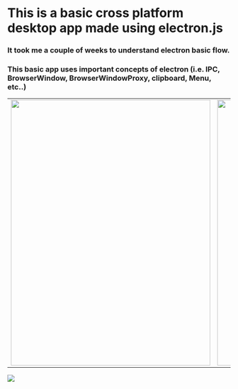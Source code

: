 # This is a basic cross platform desktop app made using electron.js
### It took me a couple of weeks to understand electron basic flow.
### This basic app uses important concepts of electron (i.e. IPC, BrowserWindow, BrowserWindowProxy, clipboard, Menu, etc..)
<!-- ![screenshot1](https://user-images.githubusercontent.com/61658658/121126829-6e604180-c846-11eb-8d6b-a6e4ca94857f.png) -->

<!-- ![screenshot2](https://user-images.githubusercontent.com/61658658/121126973-ae272900-c846-11eb-9b0f-7eb5cd26b4fe.png) -->

<!-- ![image](https://user-images.githubusercontent.com/61658658/121127059-d6168c80-c846-11eb-96de-e467038ceedd.png) -->

<table>
  <tr>
    <td><img src="https://user-images.githubusercontent.com/61658658/121126829-6e604180-c846-11eb-8d6b-a6e4ca94857f.png" width=450 height=600></td>
    <td><img src="https://user-images.githubusercontent.com/61658658/121126973-ae272900-c846-11eb-9b0f-7eb5cd26b4fe.png" width=450 height=600></td>
  </tr>
 </table>
 <td><img src="https://user-images.githubusercontent.com/61658658/121127059-d6168c80-c846-11eb-96de-e467038ceedd.png" ></td>
  
